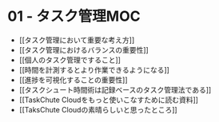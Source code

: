 # 01 - タスク管理MOC

- [[タスク管理において重要な考え方]]
- [[タスク管理におけるバランスの重要性]]
- [[個人のタスク管理ですること]]
- [[時間を計測するとより作業できるようになる]]
- [[進捗を可視化することの重要性]]
- [[タスクシュート時間術は記録ベースのタスク管理法である]]
- [[TaskChute Cloudをもっと使いこなすために読む資料]]
- [[TaksChute Cloudの素晴らしいと思ったところ]]